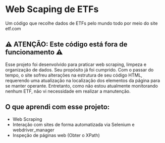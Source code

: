 # Web Scaping de ETFs
Um código que recolhe dados de ETFs pelo mundo todo por meio do site etf.com

## ⚠️ ATENÇÃO: Este código está fora de funcionamento ⚠️
Esse projeto foi desenvolvido para praticar web scraping, limpeza e organização de dados. Seu propósito já foi cumprido.
Com o passar do tempo, o site sofreu alterações na estrutura de seu código HTML, requerendo uma atualização na localização dos elementos da página para se manter operante. Entretanto, como não estou atualmente monitorando nenhum ETF, não vi necessidade em realizar a manutenção.

## O que aprendi com esse projeto:

* Web Scraping
* Interação com sites de forma automatizada via Selenium e webdriver_manager
* Inspeção de páginas web (Obter o XPath)
